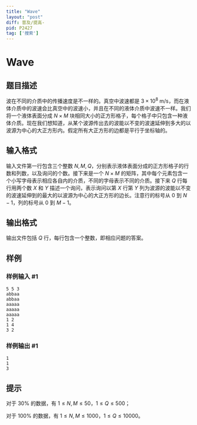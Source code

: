 ```yaml
---
title: "Wave"
layout: "post"
diff: 普及/提高-
pid: P2427
tag: ['搜索']
---
```

# Wave
## 题目描述

波在不同的介质中的传播速度是不一样的。真空中波速都是 $3\times {10}^8$ m/s，而在液体介质中的波速会比真空中的波速小，并且在不同的液体介质中波速不一样。我们将一个液体表面分成 $N \times M$ 块相同大小的正方形格子，每个格子中只包含一种液体介质。现在我们想知道，从某个波源传出去的波能以不变的波速延伸到多大的以波源为中心的大正方形内。假定所有大正方形的边都是平行于坐标轴的。
## 输入格式

输入文件第一行包含三个整数 $N, M, Q$，分别表示液体表面分成的正方形格子的行数和列数，以及询问的个数。接下来是一个 $N \times M$ 的矩阵，其中每个元素包含一个小写字母表示相应各自内的介质，不同的字母表示不同的介质。接下来 $Q$ 行每行用两个数 $X$ 和 $Y$ 描述一个询问，表示询问以第 $X$ 行第 $Y$ 列为波源的波能以不变的波速延伸到的最大的以波源为中心的大正方形的边长。注意行的标号从 $0$ 到 $N-1$，列的标号从 $0$ 到 $M-1$。
## 输出格式

输出文件包括 $Q$ 行，每行包含一个整数，即相应问题的答案。
## 样例

### 样例输入 #1
```
5 5 3
abbaa
abbaa
aaaaa
aaaaa
aaaaa
1 2
1 4
3 2

```
### 样例输出 #1
```
1
1
3

```
## 提示

对于 $30\%$ 的数据，有 $1 \le N,M \le 50$，$1 \le Q \le 500$；

对于 $100\%$ 的数据，有 $1 \le N,M \le 1000$，$1 \le Q \le 10000$。
